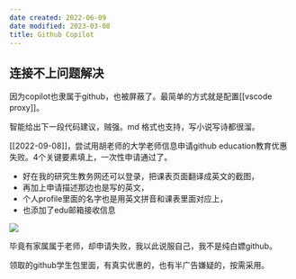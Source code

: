 ```yaml
---
date created: 2022-06-09
date modified: 2023-03-08
title: Github Copilot
---
```


## 连接不上问题解决

因为copilot也隶属于github，也被屏蔽了。最简单的方式就是配置[[vscode proxy]]。

智能给出下一段代码建议，贼强。md 格式也支持，写小说写诗都很溜。

[[2022-09-08]]，尝试用胡老师的大学老师信息申请github education教育优惠失败。4个关键要素填上，一次性申请通过了。

- 好在我的研究生教务网还可以登录，把课表页面翻译成英文的截图，
- 再加上申请描述那边也是写的英文，
- 个人profile里面的名字也是用英文拼音和课表里面对应上，
- 也添加了edu邮箱接收信息

![](https://img.oldwinter.top/github学生包申请成功截图.jpeg)

毕竟有家属属于老师，却申请失败，我以此说服自己，我不是纯白嫖github。

领取的github学生包里面，有真实优惠的，也有半广告嫌疑的，按需采用。
